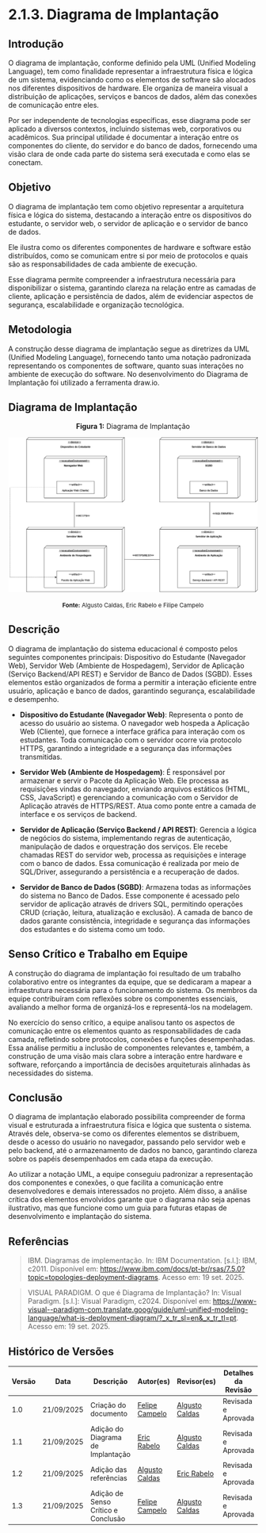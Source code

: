 # 2.1.3. Diagrama de Implantação 

## Introdução 

O diagrama de implantação, conforme definido pela UML (Unified Modeling Language), tem como finalidade representar a infraestrutura física e lógica de um sistema, evidenciando como os elementos de software são alocados nos diferentes dispositivos de hardware. Ele organiza de maneira visual a distribuição de aplicações, serviços e bancos de dados, além das conexões de comunicação entre eles.

Por ser independente de tecnologias específicas, esse diagrama pode ser aplicado a diversos contextos, incluindo sistemas web, corporativos ou acadêmicos. Sua principal utilidade é documentar a interação entre os componentes do cliente, do servidor e do banco de dados, fornecendo uma visão clara de onde cada parte do sistema será executada e como elas se conectam.

## Objetivo

O diagrama de implantação tem como objetivo representar a arquitetura física e lógica do sistema, destacando a interação entre os dispositivos do estudante, o servidor web, o servidor de aplicação e o servidor de banco de dados. 

Ele ilustra como os diferentes componentes de hardware e software estão distribuídos, como se comunicam entre si por meio de protocolos e quais são as responsabilidades de cada ambiente de execução.

Esse diagrama permite compreender a infraestrutura necessária para disponibilizar o sistema, garantindo clareza na relação entre as camadas de cliente, aplicação e persistência de dados, além de evidenciar aspectos de segurança, escalabilidade e organização tecnológica.

## Metodologia 

A construção desse diagrama de implantação segue as diretrizes da UML (Unified Modeling Language), fornecendo tanto uma notação padronizada representando os componentes de software, quanto suas interações no ambiente de execução do software. No desenvolvimento do Diagrama de Implantação foi utilizado a ferramenta draw.io. 


## Diagrama de Implantação


<p align="center" style="font-size: 12;"><b>Figura 1:</b> Diagrama de Implantação</p>

![Diagrama_de_Implantação](/../Assets/implantacao.png)

<p align="center" style="font-size: 12;"><small><b>Fonte:</b>  Algusto Caldas, Eric Rabelo e Filipe Campelo</small></p>


## Descrição

O diagrama de implantação do sistema educacional é composto pelos seguintes componentes principais: Dispositivo do Estudante (Navegador Web), Servidor Web (Ambiente de Hospedagem), Servidor de Aplicação (Serviço Backend/API REST) e Servidor de Banco de Dados (SGBD). Esses elementos estão organizados de forma a permitir a interação eficiente entre usuário, aplicação e banco de dados, garantindo segurança, escalabilidade e desempenho.

- **Dispositivo do Estudante (Navegador Web)**:
Representa o ponto de acesso do usuário ao sistema. O navegador web hospeda a Aplicação Web (Cliente), que fornece a interface gráfica para interação com os estudantes. Toda comunicação com o servidor ocorre via protocolo HTTPS, garantindo a integridade e a segurança das informações transmitidas.

- **Servidor Web (Ambiente de Hospedagem)**:
É responsável por armazenar e servir o Pacote da Aplicação Web. Ele processa as requisições vindas do navegador, enviando arquivos estáticos (HTML, CSS, JavaScript) e gerenciando a comunicação com o Servidor de Aplicação através de HTTPS/REST. Atua como ponte entre a camada de interface e os serviços de backend.

- **Servidor de Aplicação (Serviço Backend / API REST)**:
Gerencia a lógica de negócios do sistema, implementando regras de autenticação, manipulação de dados e orquestração dos serviços. Ele recebe chamadas REST do servidor web, processa as requisições e interage com o banco de dados. Essa comunicação é realizada por meio de SQL/Driver, assegurando a persistência e a recuperação de dados.

- **Servidor de Banco de Dados (SGBD)**:
Armazena todas as informações do sistema no Banco de Dados. Esse componente é acessado pelo servidor de aplicação através de drivers SQL, permitindo operações CRUD (criação, leitura, atualização e exclusão). A camada de banco de dados garante consistência, integridade e segurança das informações dos estudantes e do sistema como um todo.

## Senso Crítico e Trabalho em Equipe

A construção do diagrama de implantação foi resultado de um trabalho colaborativo entre os integrantes da equipe, que se dedicaram a mapear a infraestrutura necessária para o funcionamento do sistema. Os membros da equipe contribuíram com reflexões sobre os componentes essenciais, avaliando a melhor forma de organizá-los e representá-los na modelagem.

No exercício do senso crítico, a equipe analisou tanto os aspectos de comunicação entre os elementos quanto as responsabilidades de cada camada, refletindo sobre protocolos, conexões e funções desempenhadas. Essa análise permitiu a inclusão de componentes relevantes e, também, a construção de uma visão mais clara sobre a interação entre hardware e software, reforçando a importância de decisões arquiteturais alinhadas às necessidades do sistema.

## Conclusão
O diagrama de implantação elaborado possibilita compreender de forma visual e estruturada a infraestrutura física e lógica que sustenta o sistema. Através dele, observa-se como os diferentes elementos se distribuem, desde o acesso do usuário no navegador, passando pelo servidor web e pelo backend, até o armazenamento de dados no banco, garantindo clareza sobre os papéis desempenhados em cada etapa da execução.

Ao utilizar a notação UML, a equipe conseguiu padronizar a representação dos componentes e conexões, o que facilita a comunicação entre desenvolvedores e demais interessados no projeto. Além disso, a análise crítica dos elementos envolvidos garante que o diagrama não seja apenas ilustrativo, mas que funcione como um guia para futuras etapas de desenvolvimento e implantação do sistema.

## Referências

> IBM. Diagramas de implementação. In: IBM Documentation. [s.l.]: IBM, c2011. Disponível em: https://www.ibm.com/docs/pt-br/rsas/7.5.0?topic=topologies-deployment-diagrams. Acesso em: 19 set. 2025.

> VISUAL PARADIGM. O que é Diagrama de Implantação? In: Visual Paradigm. [s.l.]: Visual Paradigm, c2024. Disponível em: https://www-visual--paradigm-com.translate.goog/guide/uml-unified-modeling-language/what-is-deployment-diagram/?_x_tr_sl=en&_x_tr_tl=pt. Acesso em: 19 set. 2025.



## Histórico de Versões

| Versão | Data | Descrição | Autor(es) | Revisor(es) | Detalhes da Revisão |
| -- | -- | -- | -- | -- | -- |
| 1.0 | 21/09/2025 | Criação do documento | [Felipe Campelo](https://github.com/felipeacampelo) | [Algusto Caldas](https://github.com/Algusto-RC)  | Revisada e Aprovada |
| 1.1 | 21/09/2025 | Adição do Diagrama de Implantação | [Eric Rabelo](https://github.com/rabelzx) | [Algusto Caldas](https://github.com/Algusto-RC)  | Revisada e Aprovada |
| 1.2 | 21/09/2025 | Adição das referências | [Algusto Caldas](https://github.com/Algusto-RC)  |  [Eric Rabelo](https://github.com/rabelzx)  | Revisada e Aprovada |
| 1.3 | 21/09/2025 | Adição de Senso Crítico e Conclusão| [Felipe Campelo](https://github.com/felipeacampelo) | [Algusto Caldas](https://github.com/Algusto-RC) | Revisada e Aprovada |